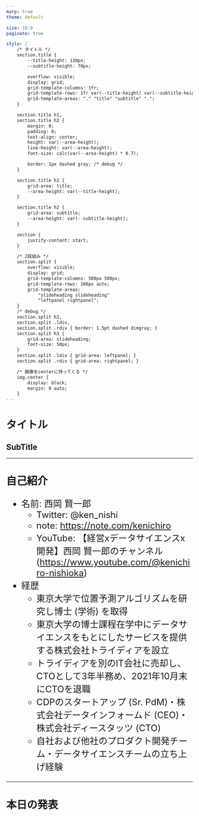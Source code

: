 ```yaml
---
marp: true
theme: default

size: 16:9
paginate: true

style: |
    /* タイトル */
    section.title {
        --title-height: 130px;
        --subtitle-height: 70px;

        overflow: visible;
        display: grid;
        grid-template-columns: 1fr;
        grid-template-rows: 1fr var(--title-height) var(--subtitle-height) 1fr;
        grid-template-areas: "." "title" "subtitle" ".";
    }

    section.title h1,
    section.title h2 {
        margin: 0;
        padding: 0;
        text-align: center;
        height: var(--area-height);
        line-height: var(--area-height);
        font-size: calc(var(--area-height) * 0.7);

        border: 1px dashed gray; /* debug */
    }

    section.title h1 {
        grid-area: title;
        --area-height: var(--title-height);
    }

    section.title h2 {
        grid-area: subtitle;
        --area-height: var(--subtitle-height);
    }

    section {
        justify-content: start;
    }

    /* 2段組み */
    section.split {
        overflow: visible;
        display: grid;
        grid-template-columns: 500px 500px;
        grid-template-rows: 100px auto;
        grid-template-areas: 
            "slideheading slideheading"
            "leftpanel rightpanel";
    }
    /* debug */
    section.split h3, 
    section.split .ldiv, 
    section.split .rdiv { border: 1.5pt dashed dimgray; }
    section.split h3 {
        grid-area: slideheading;
        font-size: 50px;
    }
    section.split .ldiv { grid-area: leftpanel; }
    section.split .rdiv { grid-area: rightpanel; }

    /* 画像をcenterに持ってくる */
    img.center {
        display: block;
        margin: 0 auto;
    }
---
```

<!-- _class: title -->
# タイトル
## SubTitle

---
<style scoped>
ul {
  font-size: 24px; /* このスライドのリストのみフォントサイズを小さく */
}
</style>
# 自己紹介
- 名前: 西岡 賢一郎
  - Twitter: @ken_nishi
  - note: https://note.com/kenichiro
  - YouTube: 【経営xデータサイエンスx開発】西岡 賢一郎のチャンネル (https://www.youtube.com/@kenichiro-nishioka)
- 経歴
  - 東京大学で位置予測アルゴリズムを研究し博士 (学術) を取得
  - 東京大学の博士課程在学中にデータサイエンスをもとにしたサービスを提供する株式会社トライディアを設立
  - トライディアを別のIT会社に売却し、CTOとして3年半務め、2021年10月末にCTOを退職
  - CDPのスタートアップ (Sr. PdM)・株式会社データインフォームド (CEO)・株式会社ディースタッツ (CTO)
  - 自社および他社のプロダクト開発チーム・データサイエンスチームの立ち上げ経験

---
# 本日の発表